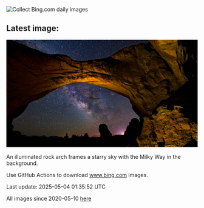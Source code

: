 ![Collect Bing.com daily images](https://github.com/counter2015/bing-daily-images/workflows/Collect%20Bing.com%20daily%20images/badge.svg)
## Latest image:
![](images/ArchesGalaxy.jpg)

An illuminated rock arch frames a starry sky with the Milky Way in the background.

Use GitHub Actions to download www.bing.com images.

Last update: 2025-05-04 01:35:52 UTC

All images since 2020-05-10 [here](https://github.com/counter2015/bing-daily-images/tree/master/images)
